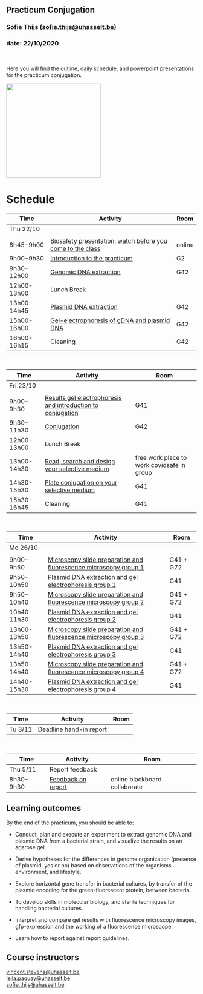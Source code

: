 ## Practicum Conjugation
### Sofie Thijs (sofie.thijs@uhasselt.be)
### date: 22/10/2020


&nbsp;
&nbsp;
&nbsp;


Here you will find the outline, daily schedule, and powerpoint presentations for the practicum conjugation.


<img src="https://cdn.dribbble.com/users/1105422/screenshots/3165529/bacterias.gif" width="250px">


# Schedule
| Time  | Activity | Room |
| ------------- | ------------- |------------- |
| Thu 22/10     |  | |
|  |  | |
| 8h45-9h00     | [Biosafety presentation: watch before you come to the class](https://github.com/Sofie8/Practicum_conjugation_MOGEN/blob/main/Biosafety.md)| online |
| 9h00-9h30   | [Introduction to the practicum](https://github.com/Sofie8/Course-MOGEN/blob/main/INTRO.md)| G2 |
| 9h30-12h00   | [Genomic DNA extraction](https://github.com/Sofie8/Practicum_conjugation_MOGEN/blob/main/gDNA%2Bplasmid%2BGEF.md)| G42 |
| 12h00-13h00   | Lunch Break  |
| 13h00-14h45   | [Plasmid DNA extraction](https://github.com/Sofie8/Practicum_conjugation_MOGEN/blob/main/gDNA+plasmid+GEF.md)| G42 |
| 15h00-16h00   | [Gel-electrophoresis of gDNA and plasmid DNA](https://github.com/Sofie8/Practicum_conjugation_MOGEN/blob/main/gDNA+plasmid+GEF.md)| G42 |
| 16h00-16h15   | Cleaning| G42 |

&nbsp;

| Time  | Activity | Room |
| ------------- | ------------- |------------- |
| Fri 23/10     |  | |
|  |  | |
| 9h00-9h30   | [Results gel electrophoresis and introduction to conjugation]()| G41 |
| 9h30-11h30   | [Conjugation]()| G42 |
| 12h00-13h00   | Lunch Break  |
| 13h00-14h30   | [Read, search and design your selective medium]() | free work place to work covidsafe in group |
| 14h30-15h30   | [Plate conjugation on your selective medium]()| G41 |
| 15h30-16h45   | Cleaning| G41 |

&nbsp;

| Time  | Activity | Room |
| ------------- | ------------- |------------- |
| Mo 26/10     |  | |
|  |  | |
| 9h00-9h50   | [Microscopy slide preparation and fluorescence microscopy group 1]()| G41 + G72 |
| 9h50-10h50   | [Plasmid DNA extraction and gel electrophoresis group 1]()| G41 |
| 9h50-10h40   | [Microscopy slide preparation and fluorescence microscopy group 2]()| G41 + G72 |
| 10h40-11h30   | [Plasmid DNA extraction and gel electrophoresis group 2]()| G41 |
| 13h00-13h50   | [Microscopy slide preparation and fluorescence microscopy group 3]()| G41 + G72 |
| 13h50-14h40   | [Plasmid DNA extraction and gel electrophoresis group 3]()| G41 |
| 13h50-14h40   | [Microscopy slide preparation and fluorescence microscopy group 4]()| G41 + G72 |
| 14h40-15h30   | [Plasmid DNA extraction and gel electrophoresis group 4]()| G41 |

&nbsp;

| Time  | Activity | Room |
| ------------- | ------------- |------------- |
| Tu 3/11     | Deadline hand-in report | |

&nbsp;

| Time  | Activity | Room |
| ------------- | ------------- |------------- |
| Thu 5/11     | Report feedback | |
| 8h30-9h30| [Feedback on report]() | online blackboard collaborate |

## Learning outcomes
By the end of the practicum, you should be able to:  

- Conduct, plan and execute an experiment to extract genomic DNA and plasmid DNA from a bacterial strain, and visualize the results on an agarose gel.  

- Derive hypotheses for the differences in genome organization (presence of plasmid, yes or no) based on observations of the organisms environment, and lifestyle.  

- Explore horizontal gene transfer in bacterial cultures, by transfer of the plasmid encoding for the green-fluorescent protein, between bacteria.  

- To develop skills in molecular biology, and sterile techniques for handling bacterial cultures.  

- Interpret and compare gel results with fluorescence microscopy images, gfp-expression and the working of a fluorescence microscope.  

- Learn how to report against report guidelines.  


## Course instructors
vincent.stevens@uhasselt.be  
leila.paquay@uhasselt.be  
sofie.thijs@uhasselt.be  
